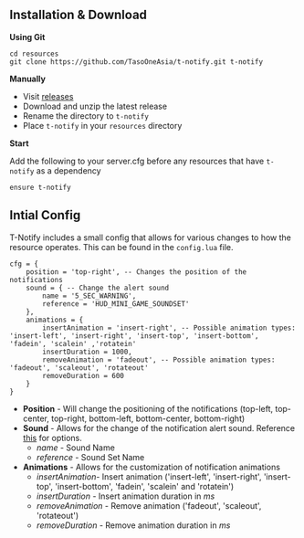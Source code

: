 ## Installation & Download

**Using Git**

	cd resources
	git clone https://github.com/TasoOneAsia/t-notify.git t-notify
**Manually**
 * Visit [releases](https://github.com/TasoOneAsia/t-notify/releases/)
 * Download and unzip the latest release
 * Rename the directory to ``t-notify``
 * Place ``t-notify`` in your ``resources`` directory

**Start**

Add the following to your server.cfg before any resources that have `t-notify` as a dependency

	ensure t-notify

## Intial Config

T-Notify includes a small config that allows for various changes to how the resource operates. This can be found in the ``config.lua`` file.

	cfg = {
	    position = 'top-right', -- Changes the position of the notifications
	    sound = { -- Change the alert sound
	        name = '5_SEC_WARNING',
	        reference = 'HUD_MINI_GAME_SOUNDSET'
		},
		animations = {
			insertAnimation = 'insert-right', -- Possible animation types: 'insert-left', 'insert-right', 'insert-top', 'insert-bottom', 'fadein', 'scalein' ,'rotatein'
			insertDuration = 1000, 
			removeAnimation = 'fadeout', -- Possible animation types: 'fadeout', 'scaleout', 'rotateout'
			removeDuration = 600 
		}
	}

* **Position** - Will change the positioning of the notifications (top-left, top-center, top-right, bottom-left, bottom-center, bottom-right)
* **Sound** - Allows for the change of the notification alert sound. Reference [this](https://wiki.gtanet.work/index.php?title=FrontEndSoundlist) for options.
	* *name* - Sound Name
	* *reference* - Sound Set Name
* **Animations** - Allows for the customization of notification animations
	* *insertAnimation*- Insert animation ('insert-left', 'insert-right', 'insert-top', 'insert-bottom', 'fadein', 'scalein' and 'rotatein')
	* *insertDuration* - Insert animation duration in *ms*
	* *removeAnimation* - Remove animation ('fadeout', 'scaleout', 'rotateout')
	* *removeDuration* - Remove animation duration in *ms*